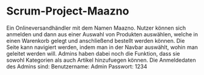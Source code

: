 # Scrum-Project-Maazno

Ein Onlineversandhändler mit dem Namen Maazno. Nutzer können sich anmelden und dann aus einer Auswahl von Produkten auswählen, welche in einen Warenkorb gelegt und anschließend bestellt werden können.
Die Seite kann navigiert werden, indem man in der Navbar auswählt, wohin man geleitet werden will. Admins haben dabei noch die Funktion, dass sie sowohl Kategorien als auch Artikel hinzufuegen können.
Die Anmeldedaten des Admins sind:
Benutzername: Admin
Passwort: 1234
